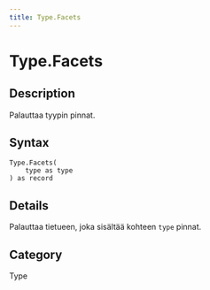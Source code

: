 ```yaml
---
title: Type.Facets
---
```


# Type.Facets


## Description

Palauttaa tyypin pinnat.


## Syntax

```powerquery
Type.Facets(
    type as type
) as record
```


## Details

Palauttaa tietueen, joka sisältää kohteen <code>type</code> pinnat.



## Category
Type
